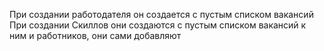 При создании работодателя он создается с пустым списком вакансий 
При создании Скиллов они создаются с пустым списком вакансий к ним и работников, они сами добавляют